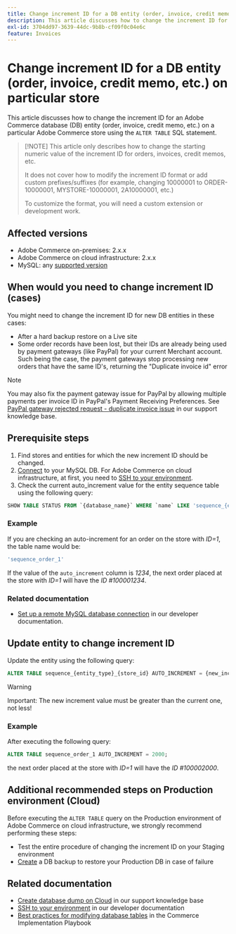 ```yaml
---
title: Change increment ID for a DB entity (order, invoice, credit memo, etc.) on particular store
description: This article discusses how to change the increment ID for an Adobe Commerce database (DB) entity (order, invoice, credit memo, etc.) on a particular Adobe Commerce store using the `ALTER TABLE` SQL statement.
exl-id: 3704dd97-3639-44dc-9b8b-cf09f0c04e6c
feature: Invoices
---
```

# Change increment ID for a DB entity (order, invoice, credit memo, etc.) on particular store

This article discusses how to change the increment ID for an Adobe Commerce database (DB) entity (order, invoice, credit memo, etc.) on a particular Adobe Commerce store using the `ALTER TABLE` SQL statement.

>[!NOTE] This article only describes how to change the starting numeric value of the increment ID for orders, invoices, credit memos, etc.
>
>It does not cover how to modify the increment ID format or add custom prefixes/suffixes (for example, changing 10000001 to ORDER-10000001, MYSTORE-10000001, 2A10000001, etc.)
>
>To customize the format, you will need a custom extension or development work.

## Affected versions

* Adobe Commerce on-premises: 2.x.x
* Adobe Commerce on cloud infrastructure: 2.x.x
* MySQL: any [supported version](https://experienceleague.adobe.com/en/docs/commerce-operations/installation-guide/system-requirements)

## When would you need to change increment ID (cases)

You might need to change the increment ID for new DB entities in these cases:

* After a hard backup restore on a Live site
* Some order records have been lost, but their IDs are already being used by payment gateways (like PayPal) for your current Merchant account. Such being the case, the payment gateways stop processing new orders that have the same ID's, returning the "Duplicate invoice id" error

>[!NOTE]
>
>You may also fix the payment gateway issue for PayPal by allowing multiple payments per invoice ID in PayPal's Payment Receiving Preferences. See [PayPal gateway rejected request - duplicate invoice issue](/help/troubleshooting/payments/paypal-gateway-rejected-request-duplicate-invoice-issue.md) in our support knowledge base.

## Prerequisite steps

1. Find stores and entities for which the new increment ID should be changed.
1. [Connect](https://experienceleague.adobe.com/en/docs/commerce-operations/installation-guide/prerequisites/database-server/mysql-remote) to your MySQL DB. For Adobe Commerce on cloud infrastructure, at first, you need to [SSH to your environment](https://experienceleague.adobe.com/docs/commerce-cloud-service/user-guide/develop/secure-connections.html).
1. Check the current auto\_increment value for the entity sequence table using the following query:

```sql
SHOW TABLE STATUS FROM `{database_name}` WHERE `name` LIKE 'sequence_{entity_type}_{store_id}';
```

### Example

If you are checking an auto-increment for an order on the store with *ID=1*, the table name would be:

```sql
'sequence_order_1'
```

If the value of the `auto_increment` column is *1234*, the next order placed at the store with *ID=1* will have the *ID \#100001234*.

### Related documentation

* [Set up a remote MySQL database connection](https://experienceleague.adobe.com/en/docs/commerce-operations/installation-guide/prerequisites/database-server/mysql-remote) in our developer documentation.

## Update entity to change increment ID

Update the entity using the following query:

```sql
ALTER TABLE sequence_{entity_type}_{store_id} AUTO_INCREMENT = {new_increment_value};
```

>[!WARNING]
>
>Important: The new increment value must be greater than the current one, not less!

### Example

After executing the following query:

```sql
ALTER TABLE sequence_order_1 AUTO_INCREMENT = 2000;
```

the next order placed at the store with *ID=1* will have the *ID \#100002000*.

## Additional recommended steps on Production environment (Cloud)

Before executing the `ALTER TABLE` query on the Production environment of Adobe Commerce on cloud infrastructure, we strongly recommend performing these steps:

* Test the entire procedure of changing the increment ID on your Staging environment
* [Create](/help/how-to/general/create-database-dump-on-cloud.md) a DB backup to restore your Production DB in case of failure

## Related documentation

* [Create database dump on Cloud](/help/how-to/general/create-database-dump-on-cloud.md) in our support knowledge base
* [SSH to your environment](https://experienceleague.adobe.com/docs/commerce-cloud-service/user-guide/develop/secure-connections.html) in our developer documentation
* [Best practices for modifying database tables](https://experienceleague.adobe.com/en/docs/commerce-operations/implementation-playbook/best-practices/development/modifying-core-and-third-party-tables#why-adobe-recommends-avoiding-modifications) in the Commerce Implementation Playbook
